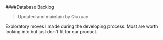 ####Database Backlog

> Updated and maintain by Qiuxuan

Exploratory moves I made during the developing process. Most are worth looking into but just don't fit for our product. 


